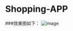 # Shopping-APP
###效果图如下：
  ![image](https://github.com/CXY865524655/Shopping-APP/tree/master/xiaoguo/tu1.png)
